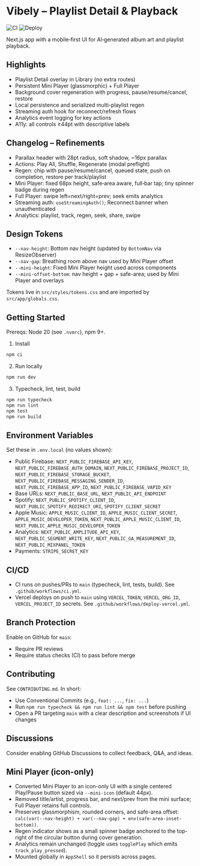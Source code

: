 # Vibely – Playlist Detail & Playback

![CI](https://github.com/Siddamnandas/Vibely/actions/workflows/ci.yml/badge.svg)
![Deploy](https://github.com/Siddamnandas/Vibely/actions/workflows/deploy-vercel.yml/badge.svg)

Next.js app with a mobile‑first UI for AI‑generated album art and playlist playback.

Highlights
----------
- Playlist Detail overlay in Library (no extra routes)
- Persistent Mini Player (glassmorphic) + Full Player
- Background cover regeneration with progress, pause/resume/cancel, restore
- Local persistence and serialized multi-playlist regen
- Streaming auth hook for reconnect/refresh flows
- Analytics event logging for key actions
- A11y: all controls ≥44pt with descriptive labels

Changelog – Refinements
-----------------------
- Parallax header with 28pt radius, soft shadow, ~16px parallax
- Actions: Play All, Shuffle, Regenerate (modal preflight)
- Regen: chip with pause/resume/cancel, queued state, push on completion, restore per track/playlist
- Mini Player: fixed 68px height, safe‑area aware, full‑bar tap; tiny spinner badge during regen
- Full Player: swipe left=next/right=prev; seek emits analytics
- Streaming auth: `useStreamingAuth()`; Reconnect banner when unauthenticated
- Analytics: playlist, track, regen, seek, share, swipe

Design Tokens
-------------
- `--nav-height`: Bottom nav height (updated by `BottomNav` via ResizeObserver)
- `--nav-gap`: Breathing room above nav used by Mini Player offset
- `--mini-height`: Fixed Mini Player height used across components
- `--mini-offset-bottom`: nav height + gap + safe-area; used by Mini Player and overlays

Tokens live in `src/styles/tokens.css` and are imported by `src/app/globals.css`.

Getting Started
---------------
Prereqs: Node 20 (see `.nvmrc`), npm 9+.

1) Install

```bash
npm ci
```

2) Run locally

```bash
npm run dev
```

3) Typecheck, lint, test, build

```bash
npm run typecheck
npm run lint
npm test
npm run build
```

Environment Variables
---------------------
Set these in `.env.local` (no values shown):

- Public Firebase: `NEXT_PUBLIC_FIREBASE_API_KEY`, `NEXT_PUBLIC_FIREBASE_AUTH_DOMAIN`, `NEXT_PUBLIC_FIREBASE_PROJECT_ID`, `NEXT_PUBLIC_FIREBASE_STORAGE_BUCKET`, `NEXT_PUBLIC_FIREBASE_MESSAGING_SENDER_ID`, `NEXT_PUBLIC_FIREBASE_APP_ID`, `NEXT_PUBLIC_FIREBASE_VAPID_KEY`
- Base URLs: `NEXT_PUBLIC_BASE_URL`, `NEXT_PUBLIC_API_ENDPOINT`
- Spotify: `NEXT_PUBLIC_SPOTIFY_CLIENT_ID`, `NEXT_PUBLIC_SPOTIFY_REDIRECT_URI`, `SPOTIFY_CLIENT_SECRET`
- Apple Music: `APPLE_MUSIC_CLIENT_ID`, `APPLE_MUSIC_CLIENT_SECRET`, `APPLE_MUSIC_DEVELOPER_TOKEN`, `NEXT_PUBLIC_APPLE_MUSIC_CLIENT_ID`, `NEXT_PUBLIC_APPLE_MUSIC_DEVELOPER_TOKEN`
- Analytics: `NEXT_PUBLIC_AMPLITUDE_API_KEY`, `NEXT_PUBLIC_SEGMENT_WRITE_KEY`, `NEXT_PUBLIC_GA_MEASUREMENT_ID`, `NEXT_PUBLIC_MIXPANEL_TOKEN`
- Payments: `STRIPE_SECRET_KEY`

CI/CD
-----
- CI runs on pushes/PRs to `main` (typecheck, lint, tests, build). See `.github/workflows/ci.yml`.
- Vercel deploys on push to `main` using `VERCEL_TOKEN`, `VERCEL_ORG_ID`, `VERCEL_PROJECT_ID` secrets. See `.github/workflows/deploy-vercel.yml`.

Branch Protection
-----------------
Enable on GitHub for `main`:
- Require PR reviews
- Require status checks (CI) to pass before merge

Contributing
------------
See `CONTRIBUTING.md`. In short:
- Use Conventional Commits (e.g., `feat: ...`, `fix: ...`)
- Run `npm run typecheck && npm run lint && npm test` before pushing
- Open a PR targeting `main` with a clear description and screenshots if UI changes

Discussions
-----------
Consider enabling GitHub Discussions to collect feedback, Q&A, and ideas.


Mini Player (icon-only)
-----------------------
- Converted Mini Player to an icon-only UI with a single centered Play/Pause button sized via `--mini-icon` (default 44px).
- Removed title/artist, progress bar, and next/prev from the mini surface; Full Player retains full controls.
- Preserves glassmorphism, rounded corners, and safe-area offset: `calc(var(--nav-height) + var(--nav-gap) + env(safe-area-inset-bottom))`.
- Regen indicator shows as a small spinner badge anchored to the top-right of the circular button during cover generation.
- Analytics remain unchanged (toggle uses `togglePlay` which emits `track_play_pressed`).
- Mounted globally in `AppShell` so it persists across pages.
